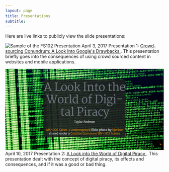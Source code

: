```yaml
---
layout: page
title: Presentations
subtitle:
---
```


Here are live links to publicly view the slide presentations:

![Sample of the FS102 Presentation](/img/Pres1_screenshot.png)
April 3, 2017
Presentation 1: [Crowd-sourcing Conundrum: A Look Into Google's Drawbacks
](https://rawgit.com/taylor-redman/fs102S2017-Presentation1-taylor-redman/master/sbst2016_position.html).
This presentation briefly goes into the consequences of using crowd sourced content in websites and mobile applications.


![Sample of the FS102 Presentation](/img/Pres2screenshot.png)
April 10, 2017
Presentation 2: [A Look into the World of Digital Piracy
](https://rawgit.com/taylor-redman/fs102S2017-Presentation2-taylor-redman/master/sbst2016_position.html).
This presentation dealt with the concept of digital piracy, its effects and consequences, and if it was a good or bad thing.
